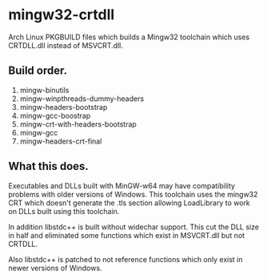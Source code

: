# mingw32-crtdll
Arch Linux PKGBUILD files which builds a Mingw32 toolchain which uses CRTDLL.dll instead of MSVCRT.dll.
## Build order.
1. mingw-binutils
2. mingw-winpthreads-dummy-headers
3. mingw-headers-bootstrap
4. mingw-gcc-boostrap
5. mingw-crt-with-headers-bootstrap
6. mingw-gcc
7. mingw-headers-crt-final


## What this does.
Executables and DLLs built with MinGW-w64 may have compatibility problems with older versions of Windows. This toolchain uses the mingw32 CRT which doesn't generate the .tls section allowing LoadLibrary to work on DLLs built using this toolchain. 

In addition libstdc++ is built without widechar support. This cut the DLL size in half and eliminated some functions which exist in MSVCRT.dll but not CRTDLL.

Also libstdc++ is patched to not reference functions which only exist in newer versions of Windows.

